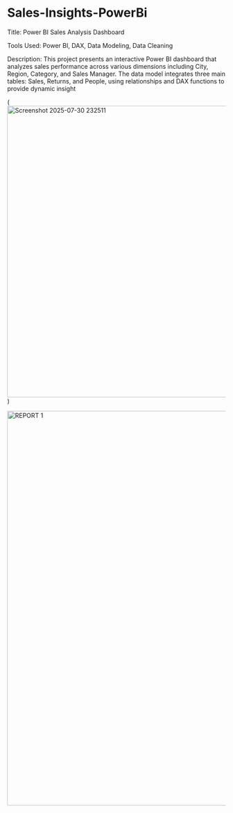 # Sales-Insights-PowerBi

Title: Power BI Sales Analysis Dashboard

Tools Used: Power BI, DAX, Data Modeling, Data Cleaning

Description:
This project presents an interactive Power BI dashboard that analyzes sales performance across various dimensions including City, Region, Category, and Sales Manager. The data model integrates three main tables: Sales, Returns, and People, using relationships and DAX functions to provide dynamic insight

(<img width="918" height="671" alt="Screenshot 2025-07-30 232511" src="https://github.com/user-attachments/assets/45f6c06f-8a20-4075-a0ed-d3a031462768" />)


<img width="1572" height="908" alt="REPORT 1" src="https://github.com/user-attachments/assets/f931219a-6ce8-4c2b-bc16-f3bfd89dbe7e" />


